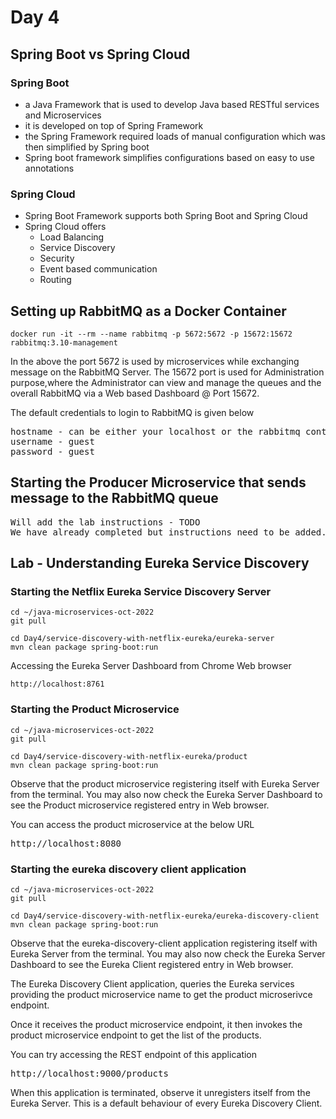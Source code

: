 # Day 4

## Spring Boot vs Spring Cloud

### Spring Boot
- a Java Framework that is used to develop Java based RESTful services and Microservices
- it is developed on top of Spring Framework
- the Spring Framework required loads of manual configuration which was then simplified by Spring boot
- Spring boot framework simplifies configurations based on easy to use annotations

### Spring Cloud
- Spring Boot Framework supports both Spring Boot and Spring Cloud
- Spring Cloud offers
   - Load Balancing
   - Service Discovery
   - Security
   - Event based communication
   - Routing 

## Setting up RabbitMQ as a Docker Container
```
docker run -it --rm --name rabbitmq -p 5672:5672 -p 15672:15672 rabbitmq:3.10-management
```

In the above the port 5672 is used by microservices while exchanging message on the RabbitMQ Server. The 15672 port is used for Administration purpose,where the Administrator can view and manage the queues and the overall RabbitMQ via a Web based Dashboard @ Port 15672.  

The default credentials to login to RabbitMQ is given below
<pre>
hostname - can be either your localhost or the rabbitmq container ip
username - guest
password - guest
</pre>

## Starting the Producer Microservice that sends message to the RabbitMQ queue
<pre>
Will add the lab instructions - TODO
We have already completed but instructions need to be added.
</pre>

## Lab - Understanding Eureka Service Discovery

### Starting the Netflix Eureka Service Discovery Server
```
cd ~/java-microservices-oct-2022
git pull

cd Day4/service-discovery-with-netflix-eureka/eureka-server
mvn clean package spring-boot:run
```

Accessing the Eureka Server Dashboard from Chrome Web browser
```
http://localhost:8761
```

### Starting the Product Microservice
```
cd ~/java-microservices-oct-2022
git pull

cd Day4/service-discovery-with-netflix-eureka/product
mvn clean package spring-boot:run
```
Observe that the product microservice registering itself with Eureka Server from the terminal.
You may also now check the Eureka Server Dashboard to see the Product microservice registered entry in Web browser.

You can access the product microservice at the below URL
<pre>
http://localhost:8080
</pre>

### Starting the eureka discovery client application
```
cd ~/java-microservices-oct-2022
git pull

cd Day4/service-discovery-with-netflix-eureka/eureka-discovery-client
mvn clean package spring-boot:run
```

Observe that the eureka-discovery-client application registering itself with Eureka Server from the terminal.
You may also now check the Eureka Server Dashboard to see the Eureka Client registered entry in Web browser.

The Eureka Discovery Client application, queries the Eureka services providing the product microservice name to get the product microserivce endpoint.

Once it receives the product microservice endpoint, it then invokes the product microservice endpoint to get the list of the products.

You can try accessing the REST endpoint of this application
<pre>
http://localhost:9000/products
</pre>

When this application is terminated, observe it unregisters itself from the Eureka Server. This is a default behaviour of every Eureka Discovery Client.

